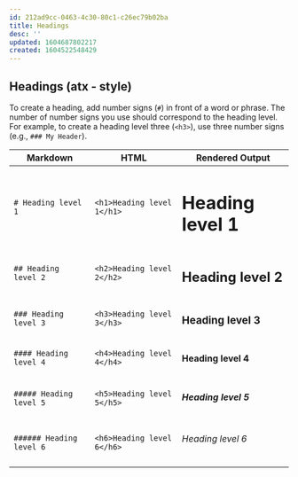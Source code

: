 ```yaml
---
id: 212ad9cc-0463-4c30-80c1-c26ec79b02ba
title: Headings
desc: ''
updated: 1604687802217
created: 1604522548429
---
```



## Headings (atx - style)

To create a heading, add number signs (`#`) in front of a word or phrase. The number of number signs you use should correspond to the heading level. For example, to create a heading level three (`<h3>`), use three number signs (e.g., `### My Header`).

Markdown | HTML | Rendered Output
---------|------|----------------
`# Heading level 1` | `<h1>Heading level 1</h1>` | <h1>Heading level 1</h1>
`## Heading level 2` | `<h2>Heading level 2</h2>` | <h2>Heading level 2</h2>
`### Heading level 3` | `<h3>Heading level 3</h3>` | <h3> Heading level 3
`#### Heading level 4` | `<h4>Heading level 4</h4>` | <h4> Heading level 4
`##### Heading level 5` | `<h5>Heading level 5</h5>` | <h5> Heading level 5
`###### Heading level 6` | `<h6>Heading level 6</h6>` | <h6> Heading level 6
